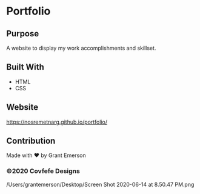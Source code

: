 # Portfolio

## Purpose
A website to display my work accomplishments and skillset.

## Built With
* HTML
* CSS

## Website
https://nosremetnarg.github.io/portfolio/

## Contribution
Made with ❤️ by Grant Emerson

### ©️2020 Covfefe Designs
/Users/grantemerson/Desktop/Screen Shot 2020-06-14 at 8.50.47 PM.png
